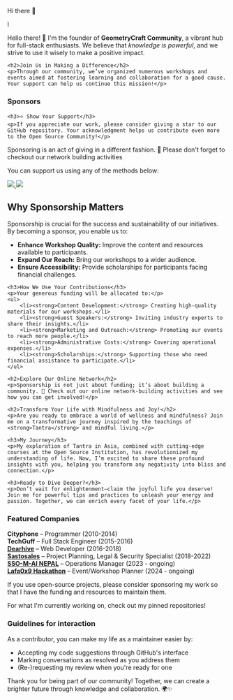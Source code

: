 Hi there 👋

I<p>Hello there! 👋 I'm the founder of <strong>GeometryCraft Community</strong>, a vibrant hub for full-stack enthusiasts. We believe that <em>knowledge is powerful</em>, and we strive to use it wisely to make a positive impact.</p>  

    <h2>Join Us in Making a Difference</h2>  
    <p>Through our community, we’ve organized numerous workshops and events aimed at fostering learning and collaboration for a good cause. Your support can help us continue this mission!</p>  

### Sponsors

    <h3>⭐️ Show Your Support</h3>  
    <p>If you appreciate our work, please consider giving a star to our GitHub repository. Your acknowledgment helps us contribute even more to the Open Source Community!</p>  

Sponsoring is an act of giving in a different fashion. 🌱 Please don't forget to checkout our network building activities

You can support us using any of the methods below:

<a href="https://paypal.me/surensomai">
 <img src="https://img.shields.io/badge/sponsor-30363D?style=for-the-badge&logo=GitHub-Sponsors&logoColor=#white"> <img src="https://img.shields.io/badge/PayPal-00457C?style=for-the-badge&logo=paypal&logoColor=white"> 
</a>
<br>

   <h2>Why Sponsorship Matters</h2>  
    <p>Sponsorship is crucial for the success and sustainability of our initiatives. By becoming a sponsor, you enable us to:</p>  
    <ul>  
        <li><strong>Enhance Workshop Quality:</strong> Improve the content and resources available to participants.</li>  
        <li><strong>Expand Our Reach:</strong> Bring our workshops to a wider audience.</li>  
        <li><strong>Ensure Accessibility:</strong> Provide scholarships for participants facing financial challenges.</li>  
    </ul>  

    <h3>How We Use Your Contributions</h3>  
    <p>Your generous funding will be allocated to:</p>  
    <ul>  
        <li><strong>Content Development:</strong> Creating high-quality materials for our workshops.</li>  
        <li><strong>Guest Speakers:</strong> Inviting industry experts to share their insights.</li>  
        <li><strong>Marketing and Outreach:</strong> Promoting our events to reach more people.</li>  
        <li><strong>Administrative Costs:</strong> Covering operational expenses.</li>  
        <li><strong>Scholarships:</strong> Supporting those who need financial assistance to participate.</li>  
    </ul>  

    <h2>Explore Our Online Network</h2>  
    <p>Sponsorship is not just about funding; it’s about building a community. 🌱 Check out our online network-building activities and see how you can get involved!</p>  

    <h2>Transform Your Life with Mindfulness and Joy!</h2>  
    <p>Are you ready to embrace a world of wellness and mindfulness? Join me on a transformative journey inspired by the teachings of <strong>Tantra</strong> and mindful living.</p>  

    <h3>My Journey</h3>  
    <p>My exploration of Tantra in Asia, combined with cutting-edge courses at the Open Source Institution, has revolutionized my understanding of life. Now, I’m excited to share these profound insights with you, helping you transform any negativity into bliss and connection.</p>  

    <h3>Ready to Dive Deeper?</h3>  
    <p>Don’t wait for enlightenment—claim the joyful life you deserve! Join me for powerful tips and practices to unleash your energy and passion. Together, we can enrich every facet of your life.</p>  

### Featured Companies

<strong>Cityphone</strong> – Programmer (2010-2014) <br>
<strong>TechGuff</strong> – Full Stack Engineer (2015-2016) <br> 
<a href="https://dearhive.com/" target="_blank" rel="noopener"><strong>Dearhive</strong></a> – Web Developer (2016-2018) <br>
<a href="https://sastosales.com.np/" target="_blank" rel="noopener"><strong>Sastosales</strong></a> – Project Planning, Legal &amp; Security Specialist (2018-2022) <br>
<a href="https://ssomai.com.np/info" target="_blank" rel="noopener"><strong>SSO-M-AI NEPAL</strong></a> – Operations Manager (2023 - ongoing) <br>
<a href="https://github.com/lafa0x9-Hackathon/lafa0x9/" target="_blank" rel="noopener"><strong>Lafa0x9 Hackathon</strong></a> – Event/Workshop Planner (2024 - ongoing)



<!--
<p align="center" dir="auto">
<b>


<a href="https://linkedin.com/in/surendra-somai-813937101" rel="nofollow"><img src="https://camo.githubusercontent.com/e8dbf62a04af86d46001864cd22338d8a8474486a0e976ec695580027c373c79/68747470733a2f2f696d672e736869656c64732e696f2f62616467652f6c696e6b6564696e2d2532333030373742352e7376673f267374796c653d666f722d7468652d6261646765266c6f676f3d6c696e6b6564696e266c6f676f436f6c6f723d7768697465" alt="LinkedIn" data-canonical-src="https://img.shields.io/badge/linkedin-%230077B5.svg?&amp;style=for-the-badge&amp;logo=linkedin&amp;logoColor=white" style="max-width: 100%;"></a>&nbsp;
<a href="mailto:surendrakumarsomai@gmail.com"><img src="https://camo.githubusercontent.com/e0b4776967ebe33b13133f3c20167c4e73c24f06814ffa29f625889557dc9a86/68747470733a2f2f696d672e736869656c64732e696f2f62616467652f676d61696c2d2532334431343833362e7376673f267374796c653d666f722d7468652d6261646765266c6f676f3d676d61696c266c6f676f436f6c6f723d7768697465" alt="Gmail" data-canonical-src="https://img.shields.io/badge/gmail-%23D14836.svg?&amp;style=for-the-badge&amp;logo=gmail&amp;logoColor=white" style="max-width: 100%;"></a>&nbsp;

</p> -->

If you use open-source projects, please consider sponsoring my work so that I have the funding and resources to maintain them.

For what I'm currently working on, check out my pinned repositories!

### Guidelines for interaction

As a contributor, you can make my life as a maintainer easier by:
 - Accepting my code suggestions through GitHub's interface
 - Marking conversations as resolved as you address them
 - (Re-)requesting my review when you're ready for one

<p>Thank you for being part of our community! Together, we can create a brighter future through knowledge and collaboration. 🌍✨</p>  

